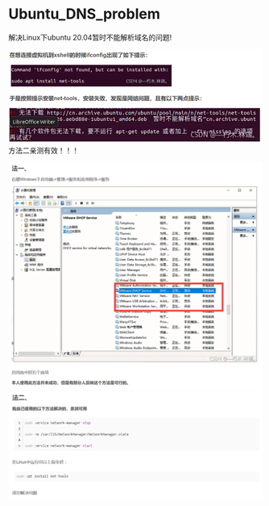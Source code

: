# Ubuntu_DNS_problem


解决Linux下ubuntu 20.04暂时不能解析域名的问题!


![image](https://github.com/wpf-flash/Ubuntu_DNS_problem/blob/main/QQ%E6%88%AA%E5%9B%BE20230321150251.png)
方法二亲测有效！！！

![image](https://github.com/wpf-flash/Ubuntu_DNS_problem/blob/main/QQ%E6%88%AA%E5%9B%BE20230321151541.png)
![image](https://github.com/wpf-flash/Ubuntu_DNS_problem/blob/main/QQ%E6%88%AA%E5%9B%BE20230321151616.png)
